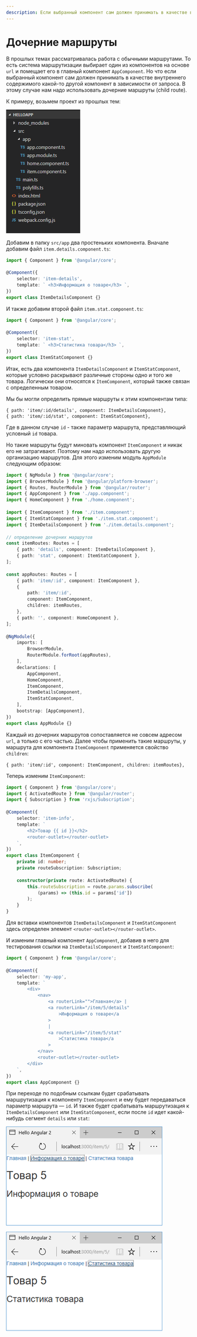 ```yaml
---
description: Если выбранный компонент сам должен принимать в качестве внутреннего содержимого какой-то другой компонент в зависимости от запроса. В этому случае нам надо использовать дочерние маршруты
---
```


# Дочерние маршруты

В прошлых темах рассматривалась работа с обычными маршрутами. То есть система маршрутизации выбирает один из компонентов на основе `url` и помещает его в главный компонент `AppComponent`. Но что если выбранный компонент сам должен принимать в качестве внутреннего содержимого какой-то другой компонент в зависимости от запроса. В этому случае нам надо использовать дочерние маршруты (child route).

К примеру, возьмем проект из прошлых тем:

![Структура проекта](child-route-1.png)

Добавим в папку `src/app` два простеньких компонента. Вначале добавим файл `item.details.component.ts`:

```typescript
import { Component } from '@angular/core';

@Component({
    selector: 'item-details',
    template: ` <h3>Информация о товаре</h3> `,
})
export class ItemDetailsComponent {}
```

И также добавим второй файл `item.stat.component.ts`:

```typescript
import { Component } from '@angular/core';

@Component({
    selector: 'item-stat',
    template: ` <h3>Статистика товара</h3> `,
})
export class ItemStatComponent {}
```

Итак, есть два компонента `ItemDetailsComponent` и `ItemStatComponent`, которые условно раскрывают различные стороны одно и того же товара. Логически они относятся к `ItemComponent`, который также связан с определенным товаром.

Мы бы могли определить прямые маршруты к этим компонентам типа:

```
{ path: 'item/:id/details', component: ItemDetailsComponent},
{ path: 'item/:id/stat', component: ItemStatComponent},
```

Где в данном случае `id` - также параметр маршрута, представляющий условный `id` товара.

Но такие маршруты будут миновать компонент `ItemComponent` и никак его не затрагивают. Поэтому нам надо использовать другую организацию маршрутов. Для этого изменим модуль `AppModule` следующим образом:

```typescript
import { NgModule } from '@angular/core';
import { BrowserModule } from '@angular/platform-browser';
import { Routes, RouterModule } from '@angular/router';
import { AppComponent } from './app.component';
import { HomeComponent } from './home.component';

import { ItemComponent } from './item.component';
import { ItemStatComponent } from './item.stat.component';
import { ItemDetailsComponent } from './item.details.component';

// определение дочерних маршрутов
const itemRoutes: Routes = [
    { path: 'details', component: ItemDetailsComponent },
    { path: 'stat', component: ItemStatComponent },
];

const appRoutes: Routes = [
    { path: 'item/:id', component: ItemComponent },
    {
        path: 'item/:id',
        component: ItemComponent,
        children: itemRoutes,
    },
    { path: '', component: HomeComponent },
];

@NgModule({
    imports: [
        BrowserModule,
        RouterModule.forRoot(appRoutes),
    ],
    declarations: [
        AppComponent,
        HomeComponent,
        ItemComponent,
        ItemDetailsComponent,
        ItemStatComponent,
    ],
    bootstrap: [AppComponent],
})
export class AppModule {}
```

Каждый из дочерних маршрутов сопоставляется не совсем адресом `url`, а только с его частью. Далее чтобы применить такие маршруты, у маршрута для компонента `ItemComponent` применяется свойство `children`:

```
{ path: 'item/:id', component: ItemComponent, children: itemRoutes},
```

Теперь изменим `ItemComponent`:

```typescript
import { Component } from '@angular/core';
import { ActivatedRoute } from '@angular/router';
import { Subscription } from 'rxjs/Subscription';

@Component({
    selector: 'item-info',
    template: `
        <h2>Товар {{ id }}</h2>
        <router-outlet></router-outlet>
    `,
})
export class ItemComponent {
    private id: number;
    private routeSubscription: Subscription;

    constructor(private route: ActivatedRoute) {
        this.routeSubscription = route.params.subscribe(
            (params) => (this.id = params['id'])
        );
    }
}
```

Для вставки компонентов `ItemDetailsComponent` и `ItemStatComponent` здесь определен элемент `<router-outlet></router-outlet>`.

И изменим главный компонент `AppComponent`, добавив в него для тестирования ссылки на `ItemDetailsComponent` и `ItemStatComponent`:

```typescript
import { Component } from '@angular/core';

@Component({
    selector: 'my-app',
    template: `
        <div>
            <nav>
                <a routerLink="">Главная</a> |
                <a routerLink="/item/5/details"
                    >Информация о товаре</a
                >
                |
                <a routerLink="/item/5/stat"
                    >Статистика товара</a
                >
            </nav>
            <router-outlet></router-outlet>
        </div>
    `,
})
export class AppComponent {}
```

При переходе по подобным ссылкам будет срабатывать маршрутизация к компоненту `ItemComponent` и ему будет передаваться параметр маршрута — `id`. И также будет срабатывать маршрутизация к `ItemDetailsComponent` или `ItemStatComponent`, если после `id` идет какой-нибудь сегмент `details` или `stat`:

![Скриншот](child-route-2.png)

![Скриншот](child-route-3.png)
